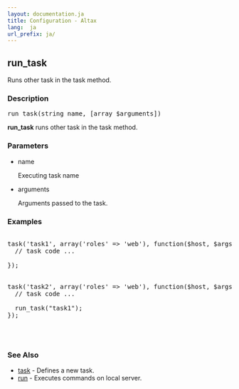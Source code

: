 ```yaml
---
layout: documentation.ja
title: Configuration - Altax
lang:  ja
url_prefix: ja/
---
```

## run_task

Runs other task in the task method.

### Description

<pre class="php-nonumber">
run_task(string name, [array $arguments])
</pre>

**run_task** runs other task in the task method.

### Parameters

* name

  Executing task name

* arguments

  Arguments passed to the task.


### Examples

<pre class="php-nonumber">

task('task1', array('roles' => 'web'), function($host, $args){
  // task code ...

});


task('task2', array('roles' => 'web'), function($host, $args){
  // task code ...

  run_task("task1");
});



</pre>

### See Also

* [task](/altax/ja/documentation/configuration/task.html) - Defines a new task.
* [run](/altax/ja/documentation/configuration/run.html) - Executes commands on local server.

